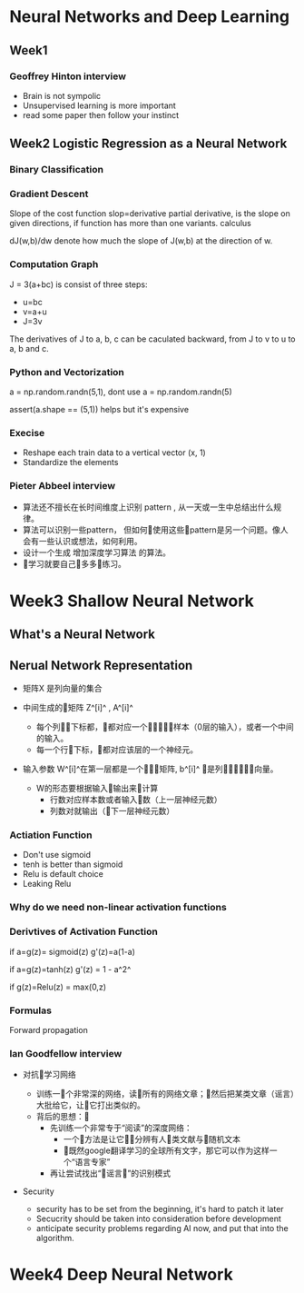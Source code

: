 # Neural Networks and Deep Learning

## Week1

### Geoffrey Hinton interview

- Brain is not sympolic
- Unsupervised learning is more important
- read some paper then follow your instinct

## Week2 Logistic Regression as a Neural Network

### Binary Classification 

### Gradient Descent

Slope of the cost function
slop=derivative
partial derivative, is the slope on given directions, if function has more than one variants. 
calculus

dJ(w,b)/dw denote how much the slope of J(w,b) at the direction of w.

### Computation Graph

J = 3(a+bc) is consist of three steps:
- u=bc
- v=a+u
- J=3v

The derivatives of J to a, b, c can be caculated backward, from J to v to u to a, b and c.

### Python and Vectorization

a = np.random.randn(5,1), dont use a = np.random.randn(5)

assert(a.shape == (5,1)) helps but it's expensive

### Execise

- Reshape each train data to a vertical vector (x, 1)
- Standardize the elements

### Pieter Abbeel interview

- 算法还不擅长在长时间维度上识别 pattern , 从一天或一生中总结出什么规律。
- 算法可以识别一些pattern， 但如何使用这些pattern是另一个问题。像人会有一些认识或想法，如何利用。
- 设计一个生成 增加深度学习算法 的算法。
- 学习就要自己多多练习。

# Week3 Shallow Neural Network

## What's a Neural Network

## Nerual Network Representation

- 矩阵X 是列向量的集合

- 中间生成的矩阵 Z^[i]^ , A^[i]^ 
    - 每个列下标都，都对应一个样本（0层的输入），或者一个中间的输入。
    - 每一个行下标，都对应该层的一个神经元。
- 输入参数 W^[i]^在第一层都是一个矩阵, b^[i]^ 是列向量。
    - W的形态要根据输入输出来计算
        - 行数对应样本数或者输入数（上一层神经元数）
        - 列数对就输出（下一层神经元数）
  
### Actiation Function

- Don't use sigmoid
- tenh is better than sigmoid
- Relu is default choice
- Leaking Relu

### Why do we need non-linear activation functions

### Derivtives of Activation Function

if a=g(z)= sigmoid(z) g'(z)=a(1-a)

if a=g(z)=tanh(z)  g'(z) = 1 - a^2^

if g(z)=Relu(z) = max(0,z)

### Formulas

Forward propagation

### Ian Goodfellow interview

- 对抗学习网络

    - 训练一个非常深的网络，读所有的网络文章；然后把某类文章（谣言）大批给它，让它打出类似的。
    - 背后的思想：
        - 先训练一个非常专于“阅读”的深度网络：
            - 一个方法是让它分辨有人类文献与随机文本
            - 既然google翻译学习的全球所有文字，那它可以作为这样一个“语言专家”
        - 再让尝试找出“谣言”的识别模式
- Security
    - security has to be set from the beginning, it's hard to patch it later
    - Secucrity should be taken into consideration before development
    - anticipate security problems regarding AI now, and put that into the algorithm. 

# Week4 Deep Neural Network